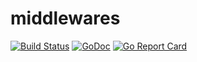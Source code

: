 # middlewares

[![Build Status](https://travis-ci.org/prest/config.svg?branch=master)](https://travis-ci.org/prest/middlewares)
[![GoDoc](https://godoc.org/github.com/prest/config?status.png)](https://godoc.org/github.com/prest/middlewares)
[![Go Report Card](https://goreportcard.com/badge/github.com/prest/middlewares)](https://goreportcard.com/report/github.com/prest/middlewares)